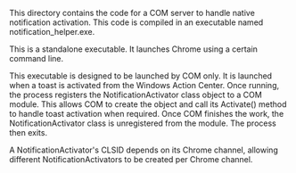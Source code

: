 This directory contains the code for a COM server to handle native notification
activation. This code is compiled in an executable named notification_helper.exe.

This is a standalone executable. It launches Chrome using a certain command line.

This executable is designed to be launched by COM only. It is launched when a
toast is activated from the Windows Action Center. Once running, the process
registers the NotificationActivator class object to a COM module. This allows
COM to create the object and call its Activate() method to handle toast
activation when required. Once COM finishes the work, the NotificationActivator
class is unregistered from the module. The process then exits.

A NotificationActivator's CLSID depends on its Chrome channel, allowing
different NotificationActivators to be created per Chrome channel.
